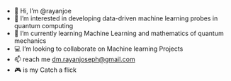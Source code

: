 - 👋 Hi, I’m @rayanjoe
- 👀 I’m interested in developing data-driven machine learning probes in quantum computing
- 🌱 I’m currently learning Machine Learning and mathematics of quantum mechanics
- :computer: I’m looking to collaborate on Machine learning Projects
- 📫 reach me dm.rayanjoseph@gmail.com
- :video_game: is my Catch a flick

<!---
rayanjoe/rayanjoe is a ✨ special ✨ repository because its `README.md` (this file) appears on your GitHub profile.
You can click the Preview link to take a look at your changes.
--->
